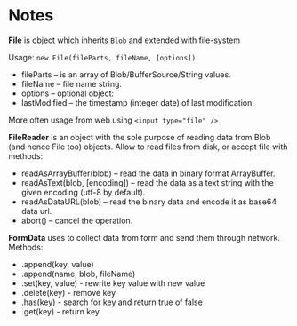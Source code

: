 # Notes

**File** is object which inherits `Blob` and extended with file-system

Usage: `new File(fileParts, fileName, [options])`

* fileParts – is an array of Blob/BufferSource/String values.
* fileName – file name string.
* options – optional object:
* lastModified – the timestamp (integer date) of last modification.

More often usage from web using `<input type="file" />`

**FileReader** is an object with the sole purpose of reading data from Blob (and hence File too) objects.
Allow to read files from disk, or accept file with methods: 

* readAsArrayBuffer(blob) – read the data in binary format ArrayBuffer.
* readAsText(blob, [encoding]) – read the data as a text string with the given encoding (utf-8 by default).
* readAsDataURL(blob) – read the binary data and encode it as base64 data url.
* abort() – cancel the operation.

**FormData** uses to collect data from form and send them through network.
Methods: 
* .append(key, value)
* .append(name, blob, fileName)
* .set(key, value) - rewrite key value with new value
* .delete(key) - remove key
* .has(key) - search for key and return true of false
* .get(key) - return key